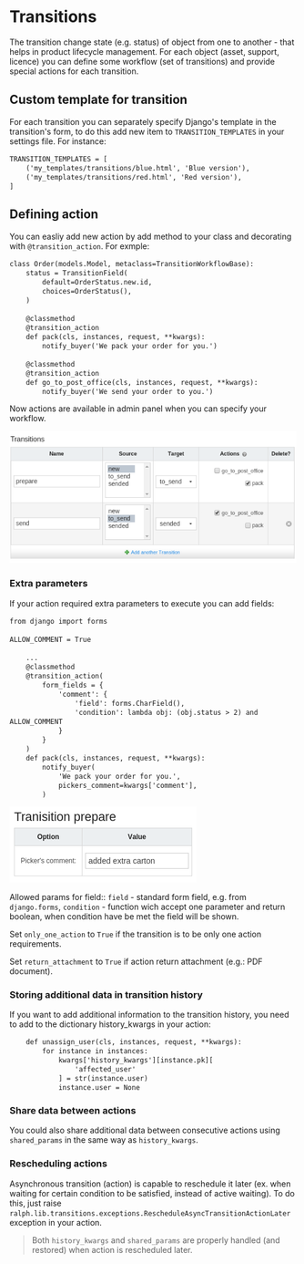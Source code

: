 # Transitions
The transition change state (e.g. status) of object from one to another - that helps in product lifecycle management. For each object (asset, support, licence) you can define some workflow (set of transitions) and provide special actions for each transition.

## Custom template for transition
For each transition you can separately specify Django's template in the transition's form, to do this add new item to ``TRANSITION_TEMPLATES`` in your settings file. For instance:

```django
TRANSITION_TEMPLATES = [
    ('my_templates/transitions/blue.html', 'Blue version'),
    ('my_templates/transitions/red.html', 'Red version'),
]
```

## Defining action
You can easliy add new action by add method to your class and decorating with ``@transition_action``. For exmple:

```django
class Order(models.Model, metaclass=TransitionWorkflowBase):
    status = TransitionField(
        default=OrderStatus.new.id,
        choices=OrderStatus(),
    )

    @classmethod
    @transition_action
    def pack(cls, instances, request, **kwargs):
        notify_buyer('We pack your order for you.')

    @classmethod
    @transition_action
    def go_to_post_office(cls, instances, request, **kwargs):
        notify_buyer('We send your order to you.')
```

Now actions are available in admin panel when you can specify your workflow.

![Add transition](img/add_transitions.png)

### Extra parameters

If your action required extra parameters to execute you can add fields:
```django
from django import forms

ALLOW_COMMENT = True

    ...
    @classmethod
    @transition_action(
        form_fields = {
            'comment': {
                'field': forms.CharField(),
                'condition': lambda obj: (obj.status > 2) and ALLOW_COMMENT
            }
        }
    )
    def pack(cls, instances, request, **kwargs):
        notify_buyer(
            'We pack your order for you.',
            pickers_comment=kwargs['comment'],
        )
```

![Extra params](img/extra_params.png)

Allowed params for field::
    ``field`` - standard form field, e.g. from ``django.forms``,
    ``condition`` - function wich accept one parameter and return boolean, when condition have be met the field will be shown.

Set ``only_one_action`` to ``True`` if the transition is to be only one action requirements.

Set ``return_attachment`` to ``True`` if action return attachment (e.g.: PDF document).

### Storing additional data in transition history

If you want to add additional information to the transition history, you need to add to the dictionary history_kwargs in your action:

```django
    def unassign_user(cls, instances, request, **kwargs):
        for instance in instances:
            kwargs['history_kwargs'][instance.pk][
                'affected_user'
            ] = str(instance.user)
            instance.user = None
```

### Share data between actions

You could also share additional data between consecutive actions using `shared_params` in the same way as `history_kwargs`.

### Rescheduling actions

Asynchronous transition (action) is capable to reschedule it later (ex. when waiting for certain condition to be satisfied, instead of active waiting). To do this, just raise `ralph.lib.transitions.exceptions.RescheduleAsyncTransitionActionLater` exception in your action.

> Both `history_kwargs` and `shared_params` are properly handled (and restored) when action is rescheduled later.
